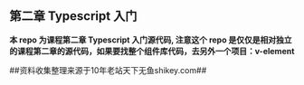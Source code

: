 ## 第二章 Typescript 入门

**本 repo 为课程第二章 Typescript 入门源代码, 注意这个 repo 是仅仅是相对独立的课程第二章的源代码，如果要找整个组件库代码，去另外一个项目：v-element**

##资料收集整理来源于10年老站天下无鱼shikey.com##